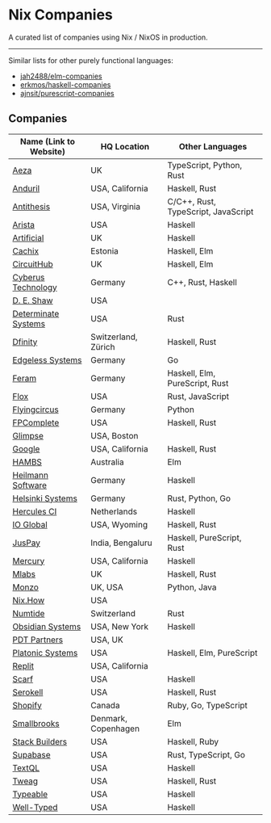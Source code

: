 # Nix Companies

A curated list of companies using Nix / NixOS in production.

---

Similar lists for other purely functional languages:

- [jah2488/elm-companies][elm-companies]
- [erkmos/haskell-companies][haskell-companies]
- [ajnsit/purescript-companies][purescript-companies]

[elm-companies]: https://github.com/jah2488/elm-companies
[haskell-companies]: https://github.com/erkmos/haskell-companies
[purescript-companies]: https://github.com/ajnsit/purescript-companies


## Companies

Name (Link to Website)| HQ Location    | Other Languages
----------------------|----------------|-----------------------------------
[Aeza]                | UK                  | TypeScript, Python, Rust
[Anduril]             | USA, California     | Haskell, Rust
[Antithesis]          | USA, Virginia       | C/C++, Rust, TypeScript, JavaScript
[Arista]              | USA                 | Haskell
[Artificial]          | UK                  | Haskell
[Cachix]              | Estonia             | Haskell, Elm
[CircuitHub]          | UK                  | Haskell, Elm
[Cyberus Technology]  | Germany             | C++, Rust, Haskell
[D. E. Shaw]          | USA                 |
[Determinate Systems] | USA                 | Rust
[Dfinity]             | Switzerland, Zürich | Haskell, Rust
[Edgeless Systems]    | Germany             | Go
[Feram]               | Germany             | Haskell, Elm, PureScript, Rust
[Flox]                | USA                 | Rust, JavaScript
[Flyingcircus]        | Germany             | Python
[FPComplete]          | USA                 | Haskell, Rust
[Glimpse]             | USA, Boston         |
[Google]              | USA, California     | Haskell, Rust
[HAMBS]               | Australia           | Elm
[Heilmann Software]   | Germany             | Haskell
[Helsinki Systems]    | Germany             | Rust, Python, Go
[Hercules CI]         | Netherlands         | Haskell
[IO Global]           | USA, Wyoming        | Haskell, Rust
[JusPay]              | India, Bengaluru    | Haskell, PureScript, Rust
[Mercury]             | USA, California     | Haskell
[Mlabs]               | UK                  | Haskell, Rust
[Monzo]               | UK, USA             | Python, Java 
[Nix.How]             | USA                 |
[Numtide]             | Switzerland         | Rust
[Obsidian Systems]    | USA, New York       | Haskell
[PDT Partners]        | USA, UK             |
[Platonic Systems]    | USA                 | Haskell, Elm, PureScript
[Replit]              | USA, California     |
[Scarf]               | USA                 | Haskell
[Serokell]            | USA                 | Haskell, Rust
[Shopify]             | Canada              | Ruby, Go, TypeScript
[Smallbrooks]         | Denmark, Copenhagen | Elm
[Stack Builders]      | USA                 | Haskell, Ruby
[Supabase]            | USA                 | Rust, TypeScript, Go
[TextQL]              | USA                 | Haskell
[Tweag]               | USA                 | Haskell, Rust
[Typeable]            | USA                 | Haskell
[Well-Typed]          | USA                 | Haskell

[Aeza]: https://aeza.net
[Anduril]: https://www.anduril.com
[Antithesis]: https://antithesis.com
[Arista]: https://www.arista.com
[Artificial]: https://artificial.io
[Cachix]: https://cachix.org
[CircuitHub]: https://circuithub.com
[Cyberus Technology]: https://cyberus-technology.de
[D. E. Shaw]: https://www.deshaw.com
[Determinate Systems]: https://determinate.systems
[Dfinity]: https://dfinity.org
[Edgeless Systems]: https://www.edgeless.systems
[Feram]: https://www.feram.io
[Flox]: https://flox.dev
[Flyingcircus]: https://flyingcircus.io/
[FPComplete]: https://www.fpcomplete.com
[Glimpse]: https://www.glimp.se
[Google]: https://www.google.com
[HAMBS]: https://www.hambs.com.au
[Heilmann Software]: https://www.heilmannsoftware.com
[Helsinki Systems]: https://helsinki-systems.de/
[Hercules CI]: https://hercules-ci.com
[IO Global]: https://iohk.io
[JusPay]: https://juspay.in/
[Mercury]: https://mercury.com
[Monzo]: https://monzo.com/
[Mlabs]: https://mlabs.city
[Nix.How]: https://nix.how
[Numtide]: https://numtide.com
[Obsidian Systems]: https://obsidian.systems
[PDT Partners]: https://pdtpartners.com
[Platonic Systems]: https://platonic.systems
[Replit]: https://replit.com
[Scarf]: https://scarf.sh
[Serokell]: https://serokell.io
[Shopify]: https://www.shopify.com
[Smallbrooks]: https://smallbrooks.com/
[Stack Builders]: https://www.stackbuilders.com
[Supabase]: https://supabase.com/
[TextQL]: https://www.textql.com
[Tweag]: https://www.tweag.io
[Typeable]: https://typeable.io
[Well-Typed]: https://well-typed.com
